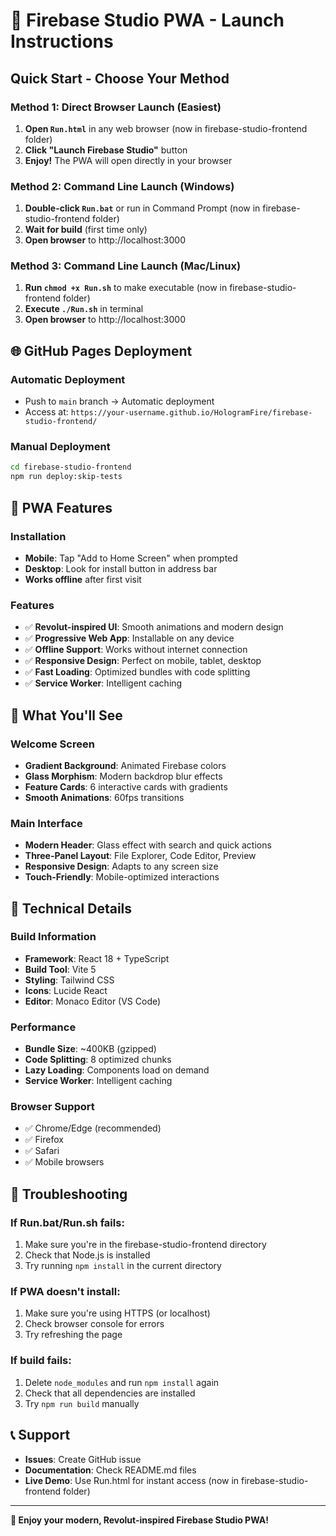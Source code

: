 # 🚀 Firebase Studio PWA - Launch Instructions

## Quick Start - Choose Your Method

### Method 1: Direct Browser Launch (Easiest)
1. **Open `Run.html`** in any web browser (now in firebase-studio-frontend folder)
2. **Click "Launch Firebase Studio"** button
3. **Enjoy!** The PWA will open directly in your browser

### Method 2: Command Line Launch (Windows)
1. **Double-click `Run.bat`** or run in Command Prompt (now in firebase-studio-frontend folder)
2. **Wait for build** (first time only)
3. **Open browser** to http://localhost:3000

### Method 3: Command Line Launch (Mac/Linux)
1. **Run `chmod +x Run.sh`** to make executable (now in firebase-studio-frontend folder)
2. **Execute `./Run.sh`** in terminal
3. **Open browser** to http://localhost:3000

## 🌐 GitHub Pages Deployment

### Automatic Deployment
- Push to `main` branch → Automatic deployment
- Access at: `https://your-username.github.io/HologramFire/firebase-studio-frontend/`

### Manual Deployment
```bash
cd firebase-studio-frontend
npm run deploy:skip-tests
```

## 📱 PWA Features

### Installation
- **Mobile**: Tap "Add to Home Screen" when prompted
- **Desktop**: Look for install button in address bar
- **Works offline** after first visit

### Features
- ✅ **Revolut-inspired UI**: Smooth animations and modern design
- ✅ **Progressive Web App**: Installable on any device
- ✅ **Offline Support**: Works without internet connection
- ✅ **Responsive Design**: Perfect on mobile, tablet, desktop
- ✅ **Fast Loading**: Optimized bundles with code splitting
- ✅ **Service Worker**: Intelligent caching

## 🎨 What You'll See

### Welcome Screen
- **Gradient Background**: Animated Firebase colors
- **Glass Morphism**: Modern backdrop blur effects
- **Feature Cards**: 6 interactive cards with gradients
- **Smooth Animations**: 60fps transitions

### Main Interface
- **Modern Header**: Glass effect with search and quick actions
- **Three-Panel Layout**: File Explorer, Code Editor, Preview
- **Responsive Design**: Adapts to any screen size
- **Touch-Friendly**: Mobile-optimized interactions

## 🔧 Technical Details

### Build Information
- **Framework**: React 18 + TypeScript
- **Build Tool**: Vite 5
- **Styling**: Tailwind CSS
- **Icons**: Lucide React
- **Editor**: Monaco Editor (VS Code)

### Performance
- **Bundle Size**: ~400KB (gzipped)
- **Code Splitting**: 8 optimized chunks
- **Lazy Loading**: Components load on demand
- **Service Worker**: Intelligent caching

### Browser Support
- ✅ Chrome/Edge (recommended)
- ✅ Firefox
- ✅ Safari
- ✅ Mobile browsers

## 🚨 Troubleshooting

### If Run.bat/Run.sh fails:
1. Make sure you're in the firebase-studio-frontend directory
2. Check that Node.js is installed
3. Try running `npm install` in the current directory

### If PWA doesn't install:
1. Make sure you're using HTTPS (or localhost)
2. Check browser console for errors
3. Try refreshing the page

### If build fails:
1. Delete `node_modules` and run `npm install` again
2. Check that all dependencies are installed
3. Try `npm run build` manually

## 📞 Support

- **Issues**: Create GitHub issue
- **Documentation**: Check README.md files
- **Live Demo**: Use Run.html for instant access (now in firebase-studio-frontend folder)

---

**🎉 Enjoy your modern, Revolut-inspired Firebase Studio PWA!**
